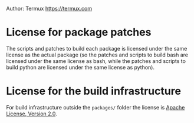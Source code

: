 Author: Termux https://termux.com

License for package patches
===========================
The scripts and patches to build each package is licensed under the same license as
the actual package (so the patches and scripts to build bash are licensed under
the same license as bash, while the patches and scripts to build python are licensed
under the same license as python).

License for the build infrastructure
====================================
For build infrastructure outside the `packages/` folder the license is [Apache License, Version 2.0](https://www.apache.org/licenses/LICENSE-2.0).
